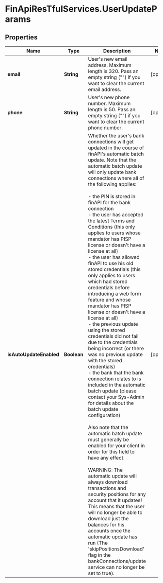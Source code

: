 # FinApiResTfulServices.UserUpdateParams

## Properties
Name | Type | Description | Notes
------------ | ------------- | ------------- | -------------
**email** | **String** | User's new email address. Maximum length is 320. Pass an empty string (\"\") if you want to clear the current email address. | [optional] 
**phone** | **String** | User's new phone number. Maximum length is 50. Pass an empty string (\"\") if you want to clear the current phone number. | [optional] 
**isAutoUpdateEnabled** | **Boolean** | Whether the user's bank connections will get updated in the course of finAPI's automatic batch update. Note that the automatic batch update will only update bank connections where all of the following applies:<br><br> - the PIN is stored in finAPI for the bank connection<br> - the user has accepted the latest Terms and Conditions (this only applies to users whose mandator has PISP license or doesn't have a license at all)<br> - the user has allowed finAPI to use his old stored credentials (this only applies to users which had stored credentials before introducing a web form feature and whose mandator has PISP license or doesn't have a license at all)<br> - the previous update using the stored credentials did not fail due to the credentials being incorrect (or there was no previous update with the stored credentials)<br> - the bank that the bank connection relates to is included in the automatic batch update (please contact your Sys-Admin for details about the batch update configuration)<br><br>Also note that the automatic batch update must generally be enabled for your client in order for this field to have any effect.<br/><br/>WARNING: The automatic update will always download transactions and security positions for any account that it updates! This means that the user will no longer be able to download just the balances for his accounts once the automatic update has run (The 'skipPositionsDownload' flag in the bankConnections/update service can no longer be set to true). | [optional] 



